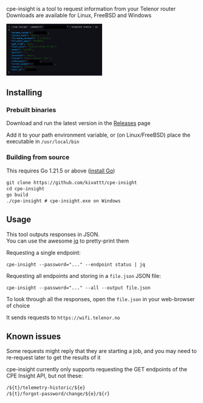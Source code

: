 cpe-insight is a tool to request information from your Telenor router\
Downloads are available for Linux, FreeBSD and Windows

<img src="screenshots/status.png" alt="Requesting the status endpoint, and visualizing the JSON response with jq" width="50%">

## Installing
### Prebuilt binaries
Download and run the latest version in the [Releases](https://github.com/kivattt/cpe-insight/releases) page

Add it to your path environment variable, or (on Linux/FreeBSD) place the executable in `/usr/local/bin`

### Building from source
This requires Go 1.21.5 or above ([install Go](https://go.dev/dl/))
```
git clone https://github.com/kivattt/cpe-insight
cd cpe-insight
go build
./cpe-insight # cpe-insight.exe on Windows
```

## Usage
This tool outputs responses in JSON.\
You can use the awesome [jq](https://github.com/jqlang/jq/releases) to pretty-print them

Requesting a single endpoint:
```
cpe-insight --password="..." --endpoint status | jq
```

Requesting all endpoints and storing in a `file.json` JSON file:
```
cpe-insight --password="..." --all --output file.json
```
To look through all the responses, open the `file.json` in your web-browser of choice

It sends requests to `https://wifi.telenor.no`

## Known issues
Some requests might reply that they are starting a job, and you may need to re-request later to get the results of it

cpe-insight currently only supports requesting the GET endpoints of the CPE Insight API, but not these:
```
/${t}/telemetry-historic/${e}
/${t}/forgot-password/change/${e}/${r}
```
